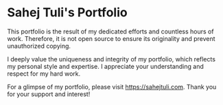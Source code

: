 # Sahej Tuli's Portfolio

This portfolio is the result of my dedicated efforts and countless hours of work. Therefore, it is not open source to ensure its originality and prevent unauthorized copying.

I deeply value the uniqueness and integrity of my portfolio, which reflects my personal style and expertise. I appreciate your understanding and respect for my hard work. 

For a glimpse of my portfolio, please visit https://sahejtuli.com. Thank you for your support and interest!
